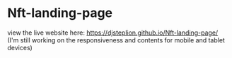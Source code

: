 # Nft-landing-page
view the live website here: https://djsteplion.github.io/Nft-landing-page/
(I'm  still working on the responsiveness and contents for mobile and tablet devices)
